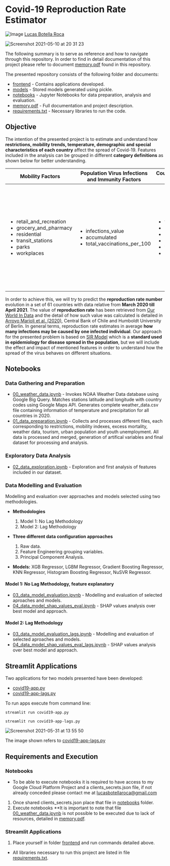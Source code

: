 # Covid-19 Reproduction Rate Estimator
![Image](https://img.shields.io/badge/LinkedIn-0077B5?style=for-the-badge&logo=linkedin&logoColor=white) [Lucas Botella Roca](https://www.linkedin.com/in/lucas-botella-roca-361209182/)

![Screenshot 2021-05-10 at 20 31 23](https://i.ibb.co/BLDbLqh/Screenshot-2021-05-10-at-18-39-00.png)

The following summary is to serve as reference and how to navigate through this repository. In order to find in detail documentation of this project please refer to document [memory.pdf](https://github.com/lucasbotellaroca/Covid-19_Reproduction_Rate_Estimator/blob/main/memory.pdf) found in this repository. 

The presented repository consists of the following folder and documents:
* [frontend](https://github.com/lucasbotellaroca/Covid-19_Reproduction_Rate_Estimator/tree/main/frontend) - Contains applications developed.
* [models](https://github.com/lucasbotellaroca/Covid-19_Reproduction_Rate_Estimator/tree/main/models) - Stored models generated using pickle.
* [notebooks](https://github.com/lucasbotellaroca/Covid-19_Reproduction_Rate_Estimator/tree/main/notebooks) - Jupyter Notebooks for data preparation, analysis and evaluation.
* [memory.pdf](https://github.com/lucasbotellaroca/Covid-19_Reproduction_Rate_Estimator/blob/main/memory.pdf) - Full documentation and project description.
* [requirements.txt](https://github.com/lucasbotellaroca/Covid-19_Reproduction_Rate_Estimator/blob/main/requirements.txt) - Necessary libraries to run the code.

## Objective

The intention of the presented project is to estimate and understand how **restrictions, mobility trends, temperature, demographic and special characteristics of each country** affect the spread of Covid-19. Features included in the analysis can be grouped in different **category definitions** as shown below for better understanding.

|Mobility Factors|Population Virus Infections and Immunity Factors|Country Characteristics Factors|Political Measures Factors|
|---|---|---|---|
|<ul><li>retail_and_recreation</li><li>grocery_and_pharmacy</li><li>residential</li><li>transit_stations</li><li>parks</li><li>workplaces</li></ul>|<ul><li>infections_value</li><li>accumulated</li><li>total_vaccinations_per_100</li></ul>|<ul><li>temp</li><li>prcp</li><li>number_of_arrivals</li><li>urban_population</li><li>youth_unemployment</li><li>holiday</li></ul>|<ul><li>debt_relief</li><li>prcp</li><li>income_support</li><li>testing_policy</li><li>international_travel_controls</li><li>restrictions_internal_movements</li><li>close_public_transport</li><li>public_information_campaigns</li><li>facial_coverings</li><li>contact_tracing</li><li>stay_home_requirements</li><li>restriction_gatherings</li><li>cancel_public_events</li><li>workplace_closures</li><li>school_closures</li></ul>|

In order to achieve this, we will try to predict the **reproduction rate number** evolution in a set of 61 countries with data relative from **March 2020 till April 2021**. The value of **reproduction rate** has been retrieved from [Our World In Data](https://github.com/owid/covid-19-data/blob/master/public/data/owid-covid-codebook.csv) and the detail of how such value was calculated is detailed in [Arroyo Marioli et al. (2020)](https://doi.org/10.2139/ssrn.3581633), Central Bank of Chile and Humboldt University of Berlin. In general terms, reproduction rate estimates in average **how many infections may be caused by one infected individual**. Our approach for the presented problem is based on [SIR Model](https://www.maa.org/press/periodicals/loci/joma/the-sir-model-for-spread-of-disease-the-differential-equation-model) which is a **standard used in epidemiology for disease spread in the population**, but we will include the effect and impact of mentioned features in order to understand how the spread of the virus behaves on different situations. 

## Notebooks

### Data Gathering and Preparation
* [00_weather_data.ipynb](https://github.com/lucasbotellaroca/Covid-19_Reproduction_Rate_Estimator/blob/main/notebooks/00_weather_data.ipynb) - Invokes NOAA Weather Data database using Google Big Query. Matches stations latitude and longitude with country codes using Google Maps API. Generates complete weather_data.csv file containing information of temperature and precipitation for all countries in 2020.
* [01_data_preparation.ipynb](https://github.com/lucasbotellaroca/Covid-19_Reproduction_Rate_Estimator/blob/main/notebooks/01_data_preparation.ipynb) - Collects and processes different files, each corresponding to restrictions, mobility indexes, excess mortality, weather data, tourism, urban population and youth unemployment. All data is processed and merged, generation of artifical variables and final dataset for processing and analysis.
### Exploratory Data Analysis
* [02_data_exploration.ipynb](https://github.com/lucasbotellaroca/Covid-19_Reproduction_Rate_Estimator/blob/main/notebooks/02_data_exploration.ipynb)  - Exploration and first analysis of features included in our dataset. 
### Data Modelling and Evaluation

Modelling and evaluation over approaches and models selected using two methodologies.
  * **Methodologies**
    1. Model 1: No Lag Methodology
    2. Model 2: Lag Methodology
    
  * **Three different data configuration approaches**
    1. Raw data.
    2. Feature Engineering grouping variables.
    3. Principal Component Analysis.
    
  * **Models:** XGB Regressor, LGBM Regressor, Gradient Boosting Regressor, KNN Regressor, Histogram Boosting Regressor, NuSVR Regressor.

#### Model 1: No Lag Methodology, feature explanatory
* [03_data_model_evaluation.ipynb](https://github.com/lucasbotellaroca/Covid-19_Reproduction_Rate_Estimator/blob/main/notebooks/03_data_model_evaluation.ipynb) - Modelling and evaluation of selected aproaches and models.
* [04_data_model_shap_values_eval.ipynb](https://github.com/lucasbotellaroca/Covid-19_Reproduction_Rate_Estimator/blob/main/notebooks/04_data_model_shap_values_eval.ipynb) - SHAP values analysis over best model and approach.

#### Model 2: Lag Methodology
* [03_data_model_evaluation_lags.ipynb](https://github.com/lucasbotellaroca/Covid-19_Reproduction_Rate_Estimator/blob/main/notebooks/03_data_model_evaluation_lags.ipynb) - Modelling and evaluation of selected aproaches and models.
* [04_data_model_shap_values_eval_lags.ipynb](https://github.com/lucasbotellaroca/Covid-19_Reproduction_Rate_Estimator/blob/main/notebooks/04_data_model_shap_values_eval_lags.ipynb) - SHAP values analysis over best model and approach.

## Streamlit Applications
Two applications for two models presented have been developed:

* [covid19-app.py](https://github.com/lucasbotellaroca/Death-Forecast-Models-Based-on-Political-Responses-COVID-19/blob/main/covid19-app.py)
* [covid19-app-lags.py](https://github.com/lucasbotellaroca/Death-Forecast-Models-Based-on-Political-Responses-COVID-19/blob/main/covid19-app-lags.py)

To run apps execute from command line:

```streamlit run covid19-app.py```

```streamlit run covid19-app-lags.py```

![Screenshot 2021-05-31 at 13 55 50](https://user-images.githubusercontent.com/71489078/120189673-eb246780-c217-11eb-9d92-40bd049c95c9.png)

The image shown refers to [covid19-app-lags.py](https://github.com/lucasbotellaroca/Death-Forecast-Models-Based-on-Political-Responses-COVID-19/blob/main/covid19-app-lags.py)

## Requirements and Execution

### Notebooks
* To be able to execute notebooks it is required to have access to my Google Cloud Platform Project and a clients_secrets.json file, if not already conceded please contact me at lucasbotellaroca@gmail.com
 1. Once shared clients_secrets.json place that file in [notebooks](https://github.com/lucasbotellaroca/Covid-19_Reproduction_Rate_Estimator/tree/main/notebooks) folder.
 2. Execute notebooks
 **It is important to note that file [00_weather_data.ipynb](https://github.com/lucasbotellaroca/Covid-19_Reproduction_Rate_Estimator/blob/main/notebooks/00_weather_data.ipynb) is not possible to be executed due to lack of resources, detailed in [memory.pdf](https://github.com/lucasbotellaroca/Covid-19_Reproduction_Rate_Estimator/blob/main/memory.pdf).
### Streamlit Applications
 1. Place yourself in folder [frontend](https://github.com/lucasbotellaroca/Covid-19_Reproduction_Rate_Estimator/tree/main/frontend) and run commands detailed above.
* All libraries necessary to run this project are listed in file [requirements.txt](https://github.com/lucasbotellaroca/Death-Forecast-Models-Based-on-Political-Responses-COVID-19/blob/main/requirements.txt).

